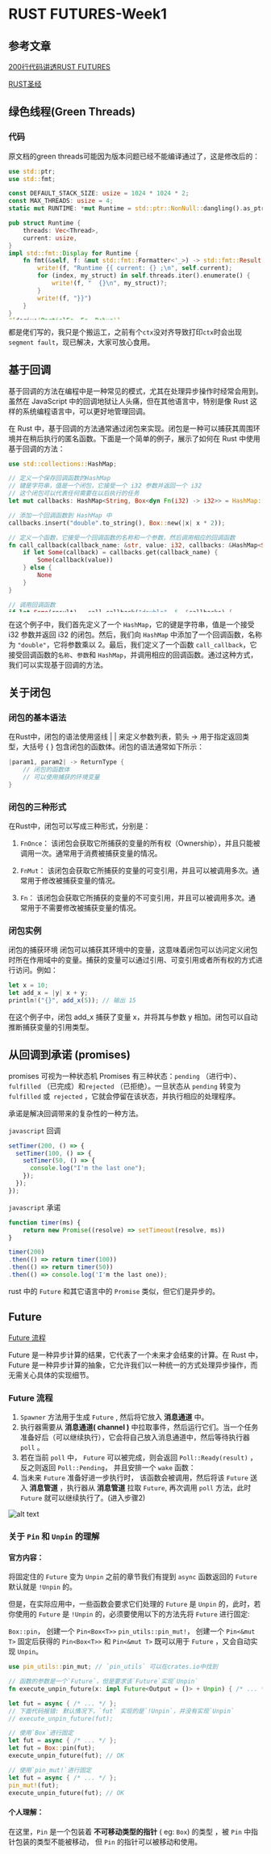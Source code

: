 <style>
pre {
  overflow-y: auto;
  max-height: 300px;
}
</style>


# RUST FUTURES-Week1

## 参考文章

[200行代码讲透RUST FUTURES](https://stevenbai.top/rust/futures_explained_in_200_lines_of_rust/#%E8%BF%99%E6%9C%AC%E4%B9%A6%E6%B6%B5%E7%9B%96%E7%9A%84%E5%86%85%E5%AE%B9)

[RUST圣经](https://course.rs/advance/async/pin-unpin.html#%E5%B0%86%E5%9B%BA%E5%AE%9A%E4%BD%8F%E7%9A%84-future-%E5%8F%98%E4%B8%BA-unpin)


## 绿色线程(Green Threads)

### 代码

原文档的green threads可能因为版本问题已经不能编译通过了，这是修改后的：

```rust
use std::ptr;
use std::fmt;

const DEFAULT_STACK_SIZE: usize = 1024 * 1024 * 2;
const MAX_THREADS: usize = 4;
static mut RUNTIME: *mut Runtime = std::ptr::NonNull::dangling().as_ptr();

pub struct Runtime {
    threads: Vec<Thread>,
    current: usize,
}
impl std::fmt::Display for Runtime {
    fn fmt(&self, f: &mut std::fmt::Formatter<'_>) -> std::fmt::Result {
        write!(f, "Runtime {{ current: {} ;\n", self.current);
        for (index, my_struct) in self.threads.iter().enumerate() {
            write!(f, "  {}\n", my_struct)?;
        }
        write!(f, "}}")
    }
}
#[derive(PartialEq, Eq, Debug)]
enum State {
    Available,
    Running,
    Ready,
}
impl fmt::Display for State {
    fn fmt(&self, f: &mut fmt::Formatter<'_>) -> fmt::Result {
        match self {
            State::Available => write!(f, "Available"),
            State::Running => write!(f, "Running"),
            State::Ready => {
                write!(f, "Ready")
            }
        }
    }
}
struct Thread {
    id: usize,
    stack: Vec<u8>,
    ctx: ThreadContext,
    state: State,
    task: Option<Box<dyn Fn()>>,
}

#[derive(Debug, Default)]
#[repr(C)]
struct ThreadContext {
    rsp: u64,
    r15: u64,
    r14: u64,
    r13: u64,
    r12: u64,
    rbx: u64,
    rbp: u64,
    thread_ptr: u64,
}

impl Thread {
    fn new(id: usize) -> Self {
        Thread {
            id,
            stack: vec![0_u8; DEFAULT_STACK_SIZE],
            ctx: ThreadContext::default(),
            state: State::Available,
            task: None,
        }
    }
}
impl std::fmt::Display for Thread {
    fn fmt(&self, f: &mut std::fmt::Formatter<'_>) -> std::fmt::Result {
        write!(f, "Thread {{id: {},  state: {} ,  ctx: {:?}}}", self.id,  self.state, self.ctx)
    }
}
impl Runtime {
    #[allow(clippy::new_without_default)]
    pub fn new() -> Self {
        let base_thread = Thread {
            id: 0,
            stack: vec![0_u8; DEFAULT_STACK_SIZE],
            ctx: ThreadContext::default(),
            state: State::Running,
            task: None,
        };

        let mut threads = vec![base_thread];
        threads[0].ctx.thread_ptr = &threads[0] as *const Thread as u64;
        let mut available_threads: Vec<Thread> = (1..MAX_THREADS).map(Thread::new).collect();
        threads.append(&mut available_threads);

        Runtime {
            threads,
            current: 0,
        }
    }

    pub fn init(&mut self) {
        unsafe {
            let r_ptr: *mut Runtime = self;
            println!("RUNTIME has been initialized\n");
            RUNTIME = r_ptr;
        }
    }

    pub fn run(&mut self) -> ! {
        while self.t_yield() {}
        std::process::exit(0);
    }

    fn t_return(&mut self) {
        if self.current != 0 {
            self.threads[self.current].state = State::Available;
            self.t_yield();
        }
    }

    fn t_yield(&mut self) -> bool {
        let mut pos = self.current;

        while self.threads[pos].state != State::Ready {
            pos += 1;
            if pos == self.threads.len() {
                pos = 0;
            }
            if pos == self.current {
                return false;
            }
        }

        if self.threads[self.current].state != State::Available {
            println!("{}", &self);
            self.threads[self.current].state = State::Ready;
        }

        self.threads[pos].state = State::Running;
        let old_pos = self.current;
        self.current = pos;

        println!(
            "[current pos={pos} old_pos={old_pos} len={}] switch",
            self.threads.len()
        );
        println!(
            "old.ctx={:p} current.cxt={:p}",
            &self.threads[old_pos].ctx, &self.threads[pos].ctx
        );
        unsafe {
            __switch(&mut self.threads[old_pos].ctx, &self.threads[pos].ctx);
        }
        true
    }

    pub fn spawn<F: Fn() + 'static>(f: F) {
        unsafe {
            let rt_ptr = RUNTIME;
            let available = (*rt_ptr)
                .threads
                .iter_mut()
                .find(|t| t.state == State::Available)
                .expect("no available thread.");
            println!("spawn use RUNTIME to find available thread");
            
            let size = available.stack.len();
            let s_ptr = available.stack.as_mut_ptr();
            let s_ptr = s_ptr.add(size);
            let s_ptr = s_ptr as u64 & !0xf;
            let s_ptr = s_ptr as *mut u8;
            
            // 这俩都得对齐
            ptr::write_unaligned(s_ptr.sub(16).cast::<u64>(), guard as usize as u64);
            ptr::write_unaligned(s_ptr.sub(32) as *mut u64, __call as usize as u64);
            available.ctx.rsp = s_ptr.sub(32) as u64;
            println!("available.ctx.rsp = {:x}", available.ctx.rsp);

            available.task = Some(Box::new(f));
            available.ctx.thread_ptr = available as *const Thread as u64;
            available.state = State::Ready;
        }
    }
}

// 因为guard是对齐的，这里ret的时候rsp也得对齐
// 这个用rust好像做不了吧
fn call(thread: u64) {
    let thread = unsafe { &*(thread as *const Thread) };
    if let Some(f) = &thread.task {
        f();
    }
}

std::arch::global_asm!(
    ".globl __call",
    "__call:",
    //  fn call(thread: u64) {
    "   subq    $0x28, %rsp",
    "   movq    %rdi, 0x10(%rsp)",
    //  let thread = unsafe { &*(thread as *const Thread) };
    "   movq    %rdi, 0x18(%rsp)",
    //  if let Some(f) = &thread.task {
    "   movq    %rdi, %rax",
    "   addq    $0x60, %rax",
    "   movq    %rax, 0x8(%rsp)",
    "   movq    0x60(%rdi), %rdx",
    "   movl    $0x1, %eax",
    "   xorl    %ecx, %ecx",
    "   cmpq    $0x0, %rdx",
    "   cmoveq  %rcx, %rax",
    "   cmpq    $0x1, %rax",
    "   jne     0f",
    "   movq    0x8(%rsp), %rdi",
    //     if let Some(f) = &thread.task {
    "   movq    %rdi, 0x20(%rsp)",
    //         f();
    "   movq   8(%rdi), %rdi",
    "   callq   *0x28(%rdi)",
    // }
    "0: addq    $0x28, %rsp",

    // 没错，这里要再加一个8，这样retq使用的就是栈中的那个guard
    "   addq    $8, %rsp",
    "   retq",
    options(att_syntax)
);

fn guard() {
    unsafe {
        let rt_ptr = RUNTIME;
        let rt = &mut *rt_ptr;
        println!("THREAD {} FINISHED.", rt.threads[rt.current].id);
        rt.t_return();
    };
}

pub fn yield_thread() {
    unsafe {
        let rt_ptr = RUNTIME;
        (*rt_ptr).t_yield();
    };
}

std::arch::global_asm!(
    r#"
.globl __switch
__switch:
  mov  [rdi+0x00], rsp
  mov  [rdi+0x08], r15
  mov  [rdi+0x10], r14
  mov  [rdi+0x18], r13
  mov  [rdi+0x20], r12
  mov  [rdi+0x28], rbx
  mov  [rdi+0x30], rbp

  mov  rsp, [rsi+0x00]
  mov  r15, [rsi+0x08]
  mov  r14, [rsi+0x10]
  mov  r13, [rsi+0x18]
  mov  r12, [rsi+0x20]
  mov  rbx, [rsi+0x28]
  mov  rbp, [rsi+0x30]
  mov  rdi, [rsi+0x38]
  ret
"#
);

extern "C" {
    fn __switch(old: *mut ThreadContext, new: *const ThreadContext);
    fn __call(thread: u64);
}

#[cfg(not(windows))]
fn main() {
    let mut runtime = Runtime::new();
    runtime.init();
    Runtime::spawn(|| {
        println!("I haven't implemented a timer in this example.");
        yield_thread();
        println!("Finally, notice how the tasks are executed concurrently.");
    });
    Runtime::spawn(|| {
        println!("But we can still nest tasks...");
        Runtime::spawn(|| {
            println!("...like this!");
        })
    });
    runtime.run();
    println!("Hello, world!");
}
```
    


都是佬们写的，我只是个搬运工，之前有个`ctx`没对齐导致打印`ctx`时会出现`segment fault`，现已解决，大家可放心食用。

## 基于回调

基于回调的方法在编程中是一种常见的模式，尤其在处理异步操作时经常会用到。虽然在 JavaScript 中的回调地狱让人头痛，但在其他语言中，特别是像 Rust 这样的系统编程语言中，可以更好地管理回调。

在 Rust 中，基于回调的方法通常通过闭包来实现。闭包是一种可以捕获其周围环境并在稍后执行的匿名函数。下面是一个简单的例子，展示了如何在 Rust 中使用基于回调的方法：

```rust
use std::collections::HashMap;

// 定义一个保存回调函数的HashMap
// 键是字符串，值是一个闭包，它接受一个 i32 参数并返回一个 i32
// 这个闭包可以代表任何需要在以后执行的任务
let mut callbacks: HashMap<String, Box<dyn Fn(i32) -> i32>> = HashMap::new();

// 添加一个回调函数到 HashMap 中
callbacks.insert("double".to_string(), Box::new(|x| x * 2));

// 定义一个函数，它接受一个回调函数的名称和一个参数，然后调用相应的回调函数
fn call_callback(callback_name: &str, value: i32, callbacks: &HashMap<String, Box<dyn Fn(i32) -> i32>>) -> Option<i32> {
    if let Some(callback) = callbacks.get(callback_name) {
        Some(callback(value))
    } else {
        None
    }
}

// 调用回调函数
if let Some(result) = call_callback("double", 5, &callbacks) {
    println!("Result: {}", result); // 输出结果：10
}
```

在这个例子中，我们首先定义了一个 `HashMap`，它的键是字符串，值是一个接受 i32 参数并返回 i32 的闭包。然后，我们向 `HashMap` 中添加了一个回调函数，名称为 `"double"`，它将参数乘以 2。最后，我们定义了一个函数 `call_callback`，它接受回调函数的`名称`、`参数`和 `HashMap`，并调用相应的回调函数。通过这种方式，我们可以实现基于回调的方法。

## 关于闭包

### 闭包的基本语法

在Rust中，闭包的语法使用竖线 | | 来定义参数列表，箭头 -> 用于指定返回类型，大括号 { } 包含闭包的函数体。闭包的语法通常如下所示：

```rust
|param1, param2| -> ReturnType {
    // 闭包的函数体
    // 可以使用捕获的环境变量
}
```
### 闭包的三种形式

在Rust中，闭包可以写成三种形式，分别是：

1. `FnOnce`： 该闭包会获取它所捕获的变量的所有权（Ownership），并且只能被调用一次。通常用于消费被捕获变量的情况。

2. `FnMut`： 该闭包会获取它所捕获的变量的可变引用，并且可以被调用多次。通常用于修改被捕获变量的情况。

3. `Fn`： 该闭包会获取它所捕获的变量的不可变引用，并且可以被调用多次。通常用于不需要修改被捕获变量的情况。

### 闭包实例

闭包的捕获环境
闭包可以捕获其环境中的变量，这意味着闭包可以访问定义闭包时所在作用域中的变量。捕获的变量可以通过引用、可变引用或者所有权的方式进行访问。例如：

```javascript
let x = 10;
let add_x = |y| x + y;
println!("{}", add_x(5)); // 输出 15
```

在这个例子中，闭包 add_x 捕获了变量 x，并将其与参数 y 相加。闭包可以自动推断捕获变量的引用类型。

## 从回调到承诺 (promises)

promises 可视为一种状态机
Promises 有三种状态：`pending` （进行中）、`fulfilled` （已完成）和`rejected` （已拒绝）。一旦状态从 `pending`  转变为 `fulfilled`  或` rejected` ，它就会停留在该状态，并执行相应的处理程序。

承诺是解决回调带来的复杂性的一种方法。

`javascript` 回调

```javascript
setTimer(200, () => {
  setTimer(100, () => {
    setTimer(50, () => {
      console.log("I'm the last one");
    });
  });
});

```

`javascript` 承诺

```javascript
function timer(ms) {
    return new Promise((resolve) => setTimeout(resolve, ms))
}

timer(200)
.then(() => return timer(100))
.then(() => return timer(50))
.then(() => console.log('I'm the last one));

```

rust 中的 `Future` 和其它语言中的 `Promise` 类似，但它们是异步的。

## Future

[Future 流程](https://course.rs/advance/async/future-excuting.html#future-%E7%89%B9%E5%BE%81)

Future 是一种异步计算的结果，它代表了一个未来才会结束的计算。在 Rust 中，Future 是一种异步计算的抽象，它允许我们以一种统一的方式处理异步操作，而无需关心具体的实现细节。


### Future 流程


1. `Spawner` 方法用于生成 `Future` , 然后将它放入 __消息通道__ 中。
2. 执行器需要从 __消息通道( channel )__ 中拉取事件，然后运行它们。当一个任务准备好后（可以继续执行），它会将自己放入消息通道中，然后等待执行器 `poll` 。
3. 若在当前 `poll` 中， `Future` 可以被完成，则会返回 `Poll::Ready(result)` ，反之则返回 `Poll::Pending`， 并且安排一个 `wake` 函数：
4. 当未来 `Future` 准备好进一步执行时， 该函数会被调用，然后将该 `Future` 送入 __消息管道__ ，执行器从 __消息管道__ 拉取 `Future`, 再次调用 `poll` 方法，此时 `Future` 就可以继续执行了。(进入步骤2)

![alt text](image.png)


### 关于 `Pin` 和 `Unpin` 的理解

#### 官方内容：


将固定住的 `Future` 变为 `Unpin`
之前的章节我们有提到 `async` 函数返回的 `Future` 默认就是 `!Unpin` 的。

但是，在实际应用中，一些函数会要求它们处理的 `Future` 是 `Unpin` 的，此时，若你使用的 `Future` 是 `!Unpin` 的，必须要使用以下的方法先将 `Future` 进行固定:

`Box::pin`， 创建一个 `Pin<Box<T>>`
`pin_utils::pin_mut!`， 创建一个 `Pin<&mut T>`
固定后获得的 `Pin<Box<T>>` 和 `Pin<&mut T>` 既可以用于 `Future` ，又会自动实现 `Unpin`。

```rust
use pin_utils::pin_mut; // `pin_utils` 可以在crates.io中找到

// 函数的参数是一个`Future`，但是要求该`Future`实现`Unpin`
fn execute_unpin_future(x: impl Future<Output = ()> + Unpin) { /* ... */ }

let fut = async { /* ... */ };
// 下面代码报错: 默认情况下，`fut` 实现的是`!Unpin`，并没有实现`Unpin`
// execute_unpin_future(fut);

// 使用`Box`进行固定
let fut = async { /* ... */ };
let fut = Box::pin(fut);
execute_unpin_future(fut); // OK

// 使用`pin_mut!`进行固定
let fut = async { /* ... */ };
pin_mut!(fut);
execute_unpin_future(fut); // OK

```

#### 个人理解：

在这里，`Pin` 是一个包装着 __不可移动类型的指针__ ( eg: `Box`) 的类型 ，被 `Pin` 中指针包装的类型不能被移动， 但 `Pin` 的指针可以被移动和使用。






